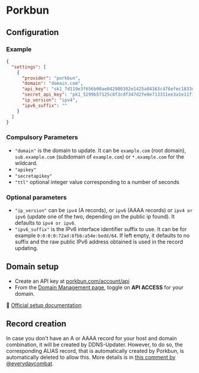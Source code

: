 # Porkbun

## Configuration

### Example

```json
{
  "settings": [
    {
      "provider": "porkbun",
      "domain": "domain.com",
      "api_key": "sk1_7d119e3f656b00ae042980302e1425a04163c476efec1833q3cb0w54fc6f5022",
      "secret_api_key": "pk1_5299b57125c8f3cdf347d2fe0e713311ee3a1e11f11a14942b26472593e35368",
      "ip_version": "ipv4",
      "ipv6_suffix": ""
    }
  ]
}
```

### Compulsory Parameters

- `"domain"` is the domain to update. It can be `example.com` (root domain), `sub.example.com` (subdomain of `example.com`) or `*.example.com` for the wildcard.
- `"apikey"`
- `"secretapikey"`
- `"ttl"` optional integer value corresponding to a number of seconds

### Optional parameters

- `"ip_version"` can be `ipv4` (A records), or `ipv6` (AAAA records) or `ipv4 or ipv6` (update one of the two, depending on the public ip found). It defaults to `ipv4 or ipv6`.
- `"ipv6_suffix"` is the IPv6 interface identifier suffix to use. It can be for example `0:0:0:0:72ad:8fbb:a54e:bedd/64`. If left empty, it defaults to no suffix and the raw public IPv6 address obtained is used in the record updating.

## Domain setup

- Create an API key at [porkbun.com/account/api](https://porkbun.com/account/api)
- From the [Domain Management page](https://porkbun.com/account/domainsSpeedy), toggle on **API ACCESS** for your domain.

💁 [Official setup documentation](https://kb.porkbun.com/article/190-getting-started-with-the-porkbun-dns-api)

## Record creation

In case you don't have an A or AAAA record for your host and domain combination, it will be created by DDNS-Updater.
However, to do so, the corresponding ALIAS record, that is automatically created by Porkbun, is automatically deleted to allow this.
More details is in [this comment by @everydaycombat](https://github.com/qdm12/ddns-updater/issues/546#issuecomment-1773960193).
